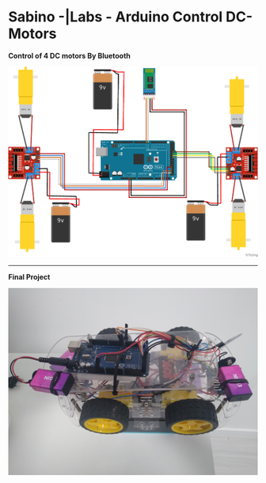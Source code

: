 # Sabino -|Labs - Arduino Control DC-Motors
**Control of 4 DC motors By Bluetooth**

![Breadboard](/docs/iot-control-dc-motors.png)

---
**Final Project**

![Breadboard](/docs/final_project.jpg)